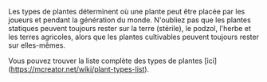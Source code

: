 Les types de plantes déterminent où une plante peut être placée par les joueurs et pendant la génération du monde. 
N'oubliez pas que les plantes statiques peuvent toujours rester sur la terre (stérile), le podzol, l'herbe et les terres agricoles, alors que les plantes cultivables peuvent toujours rester sur elles-mêmes.

Vous pouvez trouver la liste complète des types de plantes [ici] (https://mcreator.net/wiki/plant-types-list).